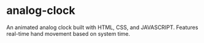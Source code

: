 # analog-clock
An animated analog clock built with HTML, CSS, and JAVASCRIPT. Features real-time hand movement based on system time.
